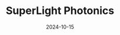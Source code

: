 ---  
layout: startup_page  
title: "SuperLight Photonics"  
id: "superlightphotonics.com"  
permalink: "/superlightphotonicssuperlightphotonics.com10152024/"  
website: "https://www.superlightphotonics.com/"  
funding_round: "Strategic Investment"  
funding_amount: ""  
investors: "Hamamatsu Ventures"  
about: "SuperLight Photonics develops cutting-edge laser technology, specializing in wideband lasers and photon-IC (PIC) solutions. Their platform technology offers applications in various fields like bio-medical, industrial, and scientific sectors, focusing on solutions for OCT, spectroscopy, and microscopy."  
markets: "Bio-medical, Industrial, Scientific, Food, Agriculture, Computers and Electronics Manufacturing"  
hq: "Enschede, Overijssel, Netherlands"  
founded_year: "2022"  
linkedin: "https://www.linkedin.com/company/superlightphotonics"  
twitter: ""  
instagram: ""  
facebook: ""  
crunchbase: "https://www.crunchbase.com/organization/superlight-photonics?utm_source=linkedin&utm_medium=referral&utm_campaign=linkedin_companies&utm_content=profile_cta_anon&trk=funding_crunchbase"  
pitchbook: "https://pitchbook.com/profiles/company/535540-69"  

date_display: "15-Oct-2024"  
date: "2024-10-15"

# SEO Optimization  
meta_title: "SuperLight Photonics - Strategic Investment"  
meta_description: "SuperLight Photonics, SuperLight Photonics develops cutting-edge laser technology, specializing in wideband lasers and photon-IC (PIC) solutions. Their platform technology ..."  
meta_keywords: "SuperLight Photonics, Bio-medical, Industrial, Scientific, Food, Agriculture, Computers and Electronics Manufacturing, Strategic Investment funding"  
canonical_url: "https://startup.projectstartups.com/superlightphotonicssuperlightphotonics.com10152024/"  
---